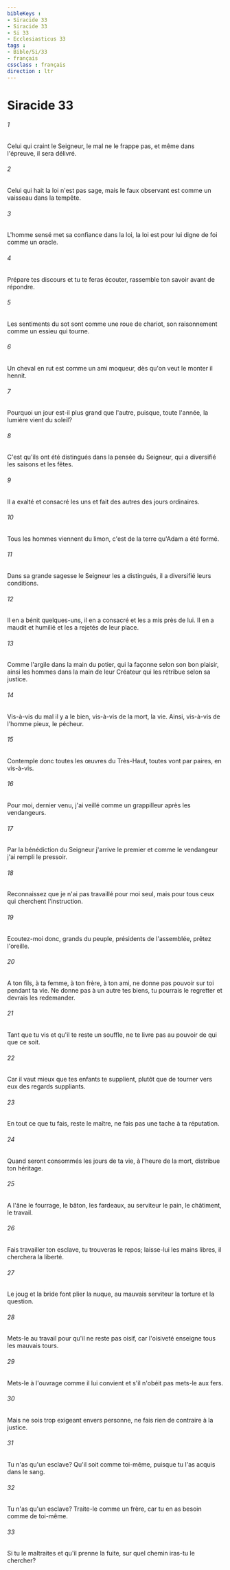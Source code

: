 ```yaml
---
bibleKeys : 
- Siracide 33
- Siracide 33
- Si 33
- Ecclesiasticus 33
tags : 
- Bible/Si/33
- français
cssclass : français
direction : ltr
---
```


# Siracide 33

###### 1
Celui qui craint le Seigneur, le mal ne le frappe pas, et même dans l'épreuve, il sera délivré.
###### 2
Celui qui hait la loi n'est pas sage, mais le faux observant est comme un vaisseau dans la tempête.
###### 3
L'homme sensé met sa confiance dans la loi, la loi est pour lui digne de foi comme un oracle.
###### 4
Prépare tes discours et tu te feras écouter, rassemble ton savoir avant de répondre.
###### 5
Les sentiments du sot sont comme une roue de chariot, son raisonnement comme un essieu qui tourne.
###### 6
Un cheval en rut est comme un ami moqueur, dès qu'on veut le monter il hennit.
###### 7
Pourquoi un jour est-il plus grand que l'autre, puisque, toute l'année, la lumière vient du soleil?
###### 8
C'est qu'ils ont été distingués dans la pensée du Seigneur, qui a diversifié les saisons et les fêtes.
###### 9
Il a exalté et consacré les uns et fait des autres des jours ordinaires.
###### 10
Tous les hommes viennent du limon, c'est de la terre qu'Adam a été formé.
###### 11
Dans sa grande sagesse le Seigneur les a distingués, il a diversifié leurs conditions.
###### 12
Il en a bénit quelques-uns, il en a consacré et les a mis près de lui. Il en a maudit et humilié et les a rejetés de leur place.
###### 13
Comme l'argile dans la main du potier, qui la façonne selon son bon plaisir, ainsi les hommes dans la main de leur Créateur qui les rétribue selon sa justice.
###### 14
Vis-à-vis du mal il y a le bien, vis-à-vis de la mort, la vie. Ainsi, vis-à-vis de l'homme pieux, le pécheur.
###### 15
Contemple donc toutes les œuvres du Très-Haut, toutes vont par paires, en vis-à-vis.
###### 16
Pour moi, dernier venu, j'ai veillé comme un grappilleur après les vendangeurs.
###### 17
Par la bénédiction du Seigneur j'arrive le premier et comme le vendangeur j'ai rempli le pressoir.
###### 18
Reconnaissez que je n'ai pas travaillé pour moi seul, mais pour tous ceux qui cherchent l'instruction.
###### 19
Ecoutez-moi donc, grands du peuple, présidents de l'assemblée, prêtez l'oreille.
###### 20
A ton fils, à ta femme, à ton frère, à ton ami, ne donne pas pouvoir sur toi pendant ta vie. Ne donne pas à un autre tes biens, tu pourrais le regretter et devrais les redemander.
###### 21
Tant que tu vis et qu'il te reste un souffle, ne te livre pas au pouvoir de qui que ce soit.
###### 22
Car il vaut mieux que tes enfants te supplient, plutôt que de tourner vers eux des regards suppliants.
###### 23
En tout ce que tu fais, reste le maître, ne fais pas une tache à ta réputation.
###### 24
Quand seront consommés les jours de ta vie, à l'heure de la mort, distribue ton héritage.
###### 25
A l'âne le fourrage, le bâton, les fardeaux, au serviteur le pain, le châtiment, le travail.
###### 26
Fais travailler ton esclave, tu trouveras le repos; laisse-lui les mains libres, il cherchera la liberté.
###### 27
Le joug et la bride font plier la nuque, au mauvais serviteur la torture et la question.
###### 28
Mets-le au travail pour qu'il ne reste pas oisif, car l'oisiveté enseigne tous les mauvais tours.
###### 29
Mets-le à l'ouvrage comme il lui convient et s'il n'obéit pas mets-le aux fers.
###### 30
Mais ne sois trop exigeant envers personne, ne fais rien de contraire à la justice.
###### 31
Tu n'as qu'un esclave? Qu'il soit comme toi-même, puisque tu l'as acquis dans le sang.
###### 32
Tu n'as qu'un esclave? Traite-le comme un frère, car tu en as besoin comme de toi-même.
###### 33
Si tu le maltraites et qu'il prenne la fuite, sur quel chemin iras-tu le chercher?
